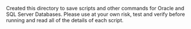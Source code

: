 Created this directory to save scripts and other commands for Oracle and SQL Server Databases. Please use at your own risk, test and verify before running and read all of the details of each script.
